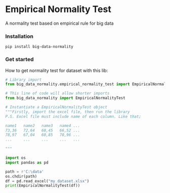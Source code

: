 # Empirical Normality Test 

A normality test based on empirical rule for big data

### Installation
```
pip install big-data-normality
```

### Get started
How to get normality test for dataset with this lib:

```Python
# Library import
from big_data_normality.empirical_normality_test import EmpiricalNormalityTest

# This line of code will allow shorter imports
from big_data_normality import EmpiricalNormalityTest

# Instantiate a EmpiricalNormalityTest object
"""Firstly, import the excel file, then run the library
P.S. Excel file must include name of each column. Like that;

name1	name2	name3	name4 ...
73,36	72,64	68,45	66,52 ...
78,97	67,04	60,85	70,96 ...
...     ...     ...     ...   ...

"""

import os
import pandas as pd

path = r'C:\data'
os.chdir(path)
df = pd.read_excel("my_dataset.xlsx")
print(EmpiricalNormalityTest(df))
```